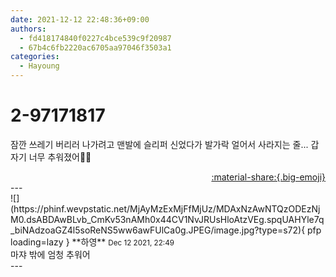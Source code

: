 ```yaml
---
date: 2021-12-12 22:48:36+09:00
authors:
  - fd418174840f0227c4bce539c9f20987
  - 67b4c6fb2220ac6705aa97046f3503a1
categories:
  - Hayoung
---
```


# 2-97171817

<div class="post-container" markdown="1">
<div class="content-container md-sidebar__scrollwrap" markdown="1">

잠깐 쓰레기 버리러 나가려고 맨발에 슬리퍼 신었다가 발가락 얼어서 사라지는 줄... 갑자기 너무 추워졌어🥶🥶

</div>
</div>

<div style="text-align: right;" markdown="1">
<a href="https://weverse.io/fromis9/fanpost/2-97171817" style="text-align: right;">:material-share:{.big-emoji}</a>
</div>
---

<div class="comments-container md-sidebar__scrollwrap" markdown="1">
<div class="comment" markdown="1">
<div class='id-container' markdown="1">
![](https://phinf.wevpstatic.net/MjAyMzExMjFfMjUz/MDAxNzAwNTQzODEzNjM0.dsABDAwBLvb_CmKv53nAMh0x44CV1NvJRUsHloAtzVEg.spqUAHYle7q_biNAdzoaGZ4l5soReNS5ww6awFUlCa0g.JPEG/image.jpg?type=s72){ pfp loading=lazy }
**<span class="artist">하영</span>** <small>Dec 12 2021, 22:49</small><br>
</div>
<div class='comment-body' markdown="1">
마쟈 밖에 엄청 추워어 
</div>
</div>
</div>
---
